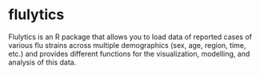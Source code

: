 # flulytics
Flulytics is an R package that allows you to load data of reported cases of various flu strains across multiple demographics (sex, age, region, time, etc.) and provides different functions for the visualization, modelling, and analysis of this data.

